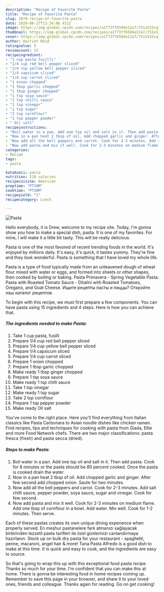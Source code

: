 ```yaml
---
description: "Recipe of Favorite Pasta"
title: "Recipe of Favorite Pasta"
slug: 2870-recipe-of-favorite-pasta
date: 2020-06-27T13:34:06.411Z
image: https://img-global.cpcdn.com/recipes/a1f73ff6504a12a7/751x532cq70/pasta-recipe-main-photo.jpg
thumbnail: https://img-global.cpcdn.com/recipes/a1f73ff6504a12a7/751x532cq70/pasta-recipe-main-photo.jpg
cover: https://img-global.cpcdn.com/recipes/a1f73ff6504a12a7/751x532cq70/pasta-recipe-main-photo.jpg
author: Harriet Reid
ratingvalue: 5
reviewcount: 13
recipeingredient:
- "1 cup pasta fusilli"
- "1/4 cup red bell pepper sliced"
- "1/4 cup yellow bell pepper sliced"
- "1/4 capsicum sliced"
- "1/4 cup carrot sliced"
- "1 onion chopped"
- "1 tbsp garlic chopped"
- "1 tbsp ginger chopped"
- "1 tsp soya sauce"
- "1 tsp chilli sauce"
- "1 tsp vinegar"
- "1 tsp sugar"
- "2 tsp cornflour"
- "1 tsp pepper powder"
- " Oil salt"
recipeinstructions:
- "Boil water in a pan. Add one tsp oil and salt in it. Then add pasta. Cook for 8 minutes or the pasta should be 80 percent cooked. Once the pasta is cooked drain the water."
- "Now in a pan heat 2 tbsp of oil. Add chopped garlic and ginger. After few second add chopped onion. Saute for two minutes."
- "Now add all the bell peppers and carrot. Cook for 2-3 minutes. Add salt chilli sauce, pepper powder, soya sauce, sugar and vinegar. Cook for few second."
- "Now add pasta and mix it well. Cook for 2-3 minutes on medium flame. Add one tbsp of cornflour in a bowl. Add water. Mix well. Cook for 1-2 minutes. Then serve."
categories:
- Recipe
tags:
- pasta

katakunci: pasta 
nutrition: 218 calories
recipecuisine: American
preptime: "PT18M"
cooktime: "PT30M"
recipeyield: "1"
recipecategory: Lunch

---
```



![Pasta](https://img-global.cpcdn.com/recipes/a1f73ff6504a12a7/751x532cq70/pasta-recipe-main-photo.jpg)

Hello everybody, it is Drew, welcome to my recipe site. Today, I'm gonna show you how to make a special dish, pasta. It is one of my favorites. For mine, I will make it a little bit tasty. This will be really delicious.

Pasta is one of the most favored of recent trending foods in the world. It's enjoyed by millions daily. It's easy, it's quick, it tastes yummy. They're fine and they look wonderful. Pasta is something that I have loved my whole life.

Pasta is a type of food typically made from an unleavened dough of wheat flour mixed with water or eggs, and formed into sheets or other shapes, then cooked by boiling or baking. Pasta Primavera - Spring Vegetable Pasta. Pasta with Roasted Tomato Sauce - Ditalini with Roasted Tomatoes, Oregano, and Goat Cheese. Ищите рецепты пасты и пиццы? Откройте наш каталог рецептов.


To begin with this recipe, we must first prepare a few components. You can have pasta using 15 ingredients and 4 steps. Here is how you can achieve that.

<!--inarticleads1-->

##### The ingredients needed to make Pasta:

1. Take 1 cup pasta, fusilli
1. Prepare 1/4 cup red bell pepper sliced
1. Prepare 1/4 cup yellow bell pepper sliced
1. Prepare 1/4 capsicum sliced
1. Prepare 1/4 cup carrot sliced
1. Prepare 1 onion chopped
1. Prepare 1 tbsp garlic chopped
1. Make ready 1 tbsp ginger chopped
1. Prepare 1 tsp soya sauce
1. Make ready 1 tsp chilli sauce
1. Take 1 tsp vinegar
1. Make ready 1 tsp sugar
1. Take 2 tsp cornflour
1. Prepare 1 tsp pepper powder
1. Make ready  Oil salt


You&#39;ve come to the right place. Here you&#39;ll find everything from Italian classics like Pasta Carbonara to Asian noodle dishes like chicken ramen. Find recipes, tips and techniques for cooking with pasta from Giada, Ellie and more Food Network chefs. There are two major classifications: pasta fresca (fresh) and pasta secca (dried). 

<!--inarticleads2-->

##### Steps to make Pasta:

1. Boil water in a pan. Add one tsp oil and salt in it. Then add pasta. Cook for 8 minutes or the pasta should be 80 percent cooked. Once the pasta is cooked drain the water.
1. Now in a pan heat 2 tbsp of oil. Add chopped garlic and ginger. After few second add chopped onion. Saute for two minutes.
1. Now add all the bell peppers and carrot. Cook for 2-3 minutes. Add salt chilli sauce, pepper powder, soya sauce, sugar and vinegar. Cook for few second.
1. Now add pasta and mix it well. Cook for 2-3 minutes on medium flame. Add one tbsp of cornflour in a bowl. Add water. Mix well. Cook for 1-2 minutes. Then serve.


Each of these pastas creates its own unique dining experience when properly served. En meşhur pastanelere fark atmanızı sağlayacak birbirinden lezzetli pasta tarifleri ile özel günlerinizi canlandırmaya hazırlanın. Stock up on bulk dry pasta for your restaurant - spaghetti, penne, macaroni, angel hair &amp; more! Tuna Pasta Alfredo is a good dish to make at this time. It is quick and easy to cook, and the ingredients are easy to source. 

So that's going to wrap this up with this exceptional food pasta recipe. Thanks so much for your time. I'm confident that you can make this at home. There is gonna be interesting food in home recipes coming up. Remember to save this page in your browser, and share it to your loved ones, friends and colleague. Thanks again for reading. Go on get cooking!
